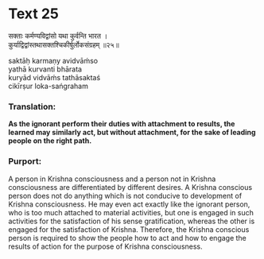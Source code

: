 # Text 25

सक्ताः कर्मण्यविद्वांसो यथा कुर्वन्ति भारत ।  
कुर्याद्विद्वांस्तथासक्तश्चिकीर्षुर्लोकसंग्रहम् ॥२५॥

saktāḥ karmaṇy avidvāḿso  
yathā kurvanti bhārata  
kuryād vidvāḿs tathāsaktaś  
cikīrṣur loka-sańgraham



### Translation:

**As the ignorant perform their duties with attachment to results, the learned may similarly act, but without attachment, for the sake of leading people on the right path.**

### Purport:

A person in Krishna consciousness and a person not in Krishna consciousness are differentiated by different desires. A Krishna conscious person does not do anything which is not conducive to development of Krishna consciousness. He may even act exactly like the ignorant person, who is too much attached to material activities, but one is engaged in such activities for the satisfaction of his sense gratification, whereas the other is engaged for the satisfaction of Krishna. Therefore, the Krishna conscious person is required to show the people how to act and how to engage the results of action for the purpose of Krishna consciousness.